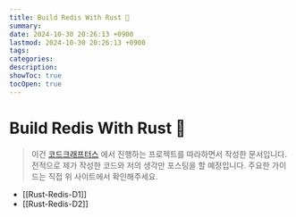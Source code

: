 ```yaml
---
title: Build Redis With Rust 🦀
summary: 
date: 2024-10-30 20:26:13 +0900
lastmod: 2024-10-30 20:26:13 +0900
tags: 
categories: 
description: 
showToc: true
tocOpen: true
---
```


# Build Redis With Rust 🦀 
  
> 이건 [코드크래프터스](https://app.codecrafters.io/) 에서 진행하는 프로젝트를 따라하면서 작성한 문서입니다.
> 전적으로 제가 작성한 코드와 저의 생각만 포스팅을 할 예정입니다.
> 주요한 가이드는 직접 위 사이트에서 확인해주세요.

- [[Rust-Redis-D1]]
- [[Rust-Redis-D2]]
